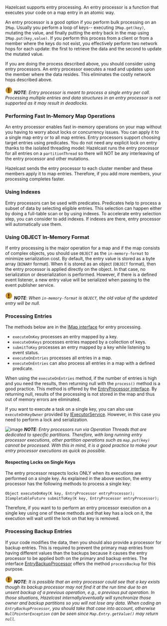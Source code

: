 

Hazelcast supports entry processing. An entry processor is a function that executes your code on a map entry in an atomic way. 

An entry processor is a good option if you perform bulk processing on an `IMap`. Usually you perform a loop of keys-- executing `IMap.get(key)`, mutating the value, and finally putting the entry back in the map using `IMap.put(key,value)`.  If you perform this process from a client or from a member where the keys do not exist, you effectively perform two network hops for each update: the first to retrieve the data and the second to update the mutated value.

If you are doing the process described above, you should consider using entry processors. An entry processor executes a read and updates upon the member where the data resides.  This eliminates the costly network hops described above.

![image](../../images/NoteSmall.jpg) ***NOTE***: *Entry processor is meant to process a single entry per call. Processing multiple entries and data structures in an entry processor is not supported as it may result in deadlocks.*


### Performing Fast In-Memory Map Operations

An entry processor enables fast in-memory operations on your map without you having to worry about locks or concurrency issues. You can apply it to a single map entry or to all map entries. Entry processors support choosing target entries using predicates. You do not need any explicit lock on entry thanks to the isolated threading model: Hazelcast runs the entry processor for all entries on a `partitionThread` so there will NOT be any interleaving of the entry processor and other mutations.

Hazelcast sends the entry processor to each cluster member and these members apply it to map entries. Therefore, if you add more members, your processing completes faster.

### Using Indexes

Entry processors can be used with predicates. Predicates help to process a subset of data by selecting eligible entries. This selection can happen either by doing a full-table scan or by using indexes. To accelerate entry selection step, you can consider to add indexes. If indexes are there, entry processor will automatically use them.


### Using OBJECT In-Memory Format

If entry processing is the major operation for a map and if the map consists of complex objects, you should use `OBJECT` as the `in-memory-format` to minimize serialization cost. By default, the entry value is stored as a byte array (`BINARY` format). When it is stored as an object (`OBJECT` format), then the entry processor is applied directly on the object. In that case, no serialization or deserialization is performed. However, if there is a defined event listener, a new entry value will be serialized when passing to the event publisher service.

![image](../../images/NoteSmall.jpg) ***NOTE***: *When `in-memory-format` is `OBJECT`, the old value of the updated entry will be null.*

### Processing Entries

The methods below are in the [IMap interface](http://docs.hazelcast.org/docs/latest/javadoc/com/hazelcast/core/IMap.html) for entry processing.

* `executeOnKey` processes an entry mapped by a key.
* `executeOnKeys` processes entries mapped by a collection of keys.
* `submitToKey` processes an entry mapped by a key while listening to event status.
* `executeOnEntries` processes all entries in a map.
* `executeOnEntries` can also process all entries in a map with a defined predicate.

When using the `executeOnEntries` method, if the number of entries is high and you need the results, then returning null with the `process()` method is a good practice. This method is offered by the [EntryProcessor interface](http://docs.hazelcast.org/docs/latest/javadoc/com/hazelcast/map/EntryProcessor.html). By returning null, results of the processing is not stored in the map and thus out of memory errors are eliminated.

If you want to execute a task on a single key, you can also use `executeOnKeyOwner` provided by [IExecutorService](http://docs.hazelcast.org/docs/latest/javadoc/com/hazelcast/core/IExecutorService.html#executeOnKeyOwner-java.lang.Runnable-java.lang.Object-). However, in this case you need to perform a lock and serialization.

![image](images/NoteSmall.jpg) ***NOTE***: *Entry processors run via Operation Threads that are dedicated to specific partitions.  Therefore, with long running entry processor executions, other partition operations such as `map.put(key)` cannot be processed. With this in mind, it is a good practice to make your entry processor executions as quick as possible.*

#### Respecting Locks on Single Keys

The entry processor respects locks ONLY when its executions are performed on a single key. As explained in the above section, the entry processor has the following methods to process a single key:

```
Object executeOnKey(K key, EntryProcessor entryProcessor);
ICompletableFuture submitToKey(K key, EntryProcessor entryProcessor);
```

Therefore, if you want to to perform an entry processor execution on a single key using one of these methods and that key has a lock on it, the execution will wait until the lock on that key is removed.

### Processing Backup Entries


If your code modifies the data, then you should also provide a processor for backup entries. This is required to prevent the primary map entries from having different values than the backups because it causes the entry processor to be applied both on the primary and backup entries. The interface [EntryBackupProcessor](http://docs.hazelcast.org/docs/latest/javadoc/com/hazelcast/map/EntryBackupProcessor.html) offers the method `processBackup` for this purpose.


![image](../../images/NoteSmall.jpg) ***NOTE***: *It is possible that an entry processor could see that a key exists though its backup processor may not find it at the run time due to an unsent backup of a previous operation, e.g., a previous put operation. In those situations, Hazelcast internally/eventually will synchronize those owner and backup partitions so you will not lose any data. When coding an `EntryBackupProcessor`, you should take that case into account, otherwise `NullPointerException` can be seen since `Map.Entry.getValue()` may return `null`.*

